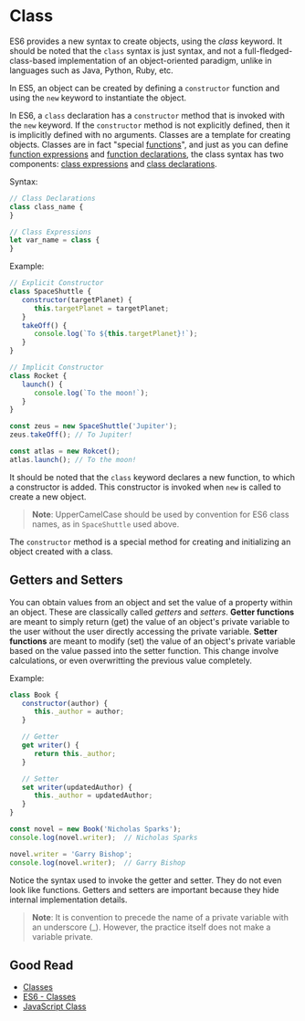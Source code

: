 # Class

ES6 provides a new syntax to create objects, using the *class* keyword. It should be noted that the `class` syntax is just syntax, and not a full-fledged-class-based implementation of an object-oriented paradigm, unlike in languages such as Java, Python, Ruby, etc.

In ES5, an object can be created by defining a `constructor` function and using the `new` keyword to instantiate the object.

In ES6, a `class` declaration has a `constructor` method that is invoked with the `new` keyword. If the `constructor` method is not explicitly defined, then it is implicitly defined with no arguments. Classes are a template for creating objects. Classes are in fact "special [functions](https://developer.mozilla.org/en-US/docs/Web/JavaScript/Reference/Functions)", and just as you can define [function expressions](https://developer.mozilla.org/en-US/docs/Web/JavaScript/Reference/Operators/function) and [function declarations](https://developer.mozilla.org/en-US/docs/Web/JavaScript/Reference/Statements/function), the class syntax has two components: [class expressions](https://developer.mozilla.org/en-US/docs/Web/JavaScript/Reference/Operators/class) and [class declarations](https://developer.mozilla.org/en-US/docs/Web/JavaScript/Reference/Statements/class).

Syntax:
```javascript
// Class Declarations
class class_name {
}

// Class Expressions
let var_name = class {
}
```

Example:
```javascript
// Explicit Constructor
class SpaceShuttle {
   constructor(targetPlanet) {
      this.targetPlanet = targetPlanet;
   }
   takeOff() {
      console.log(`To ${this.targetPlanet}!`);
   }
}

// Implicit Constructor
class Rocket {
   launch() {
      console.log(`To the moon!`);
   }
}

const zeus = new SpaceShuttle('Jupiter');
zeus.takeOff(); // To Jupiter!

const atlas = new Rokcet();
atlas.launch(); // To the moon!
```

It should be noted that the `class` keyword declares a new function, to which a constructor is added. This constructor is invoked when `new` is called to create a new object.

> **Note**: UpperCamelCase should be used by convention for ES6 class names, as in `SpaceShuttle` used above.

The `constructor` method is a special method for creating and initializing an object created with a class.

## Getters and Setters
You can obtain values from an object and set the value of a property within an object. These are classically called *getters* and *setters*. **Getter functions** are meant to simply return (get) the value of an object's private variable to the user without the user directly accessing the private variable. **Setter functions** are meant to modify (set) the value of an object's private variable based on the value passed into the setter function. This change involve calculations, or even overwritting the previous value completely.

Example:
```javascript
class Book {
   constructor(author) {
      this._author = author;
   }

   // Getter
   get writer() {
      return this._author;
   }

   // Setter
   set writer(updatedAuthor) {      
      this._author = updatedAuthor;
   }
}

const novel = new Book('Nicholas Sparks');
console.log(novel.writer);  // Nicholas Sparks

novel.writer = 'Garry Bishop';
console.log(novel.writer);  // Garry Bishop
```

Notice the syntax used to invoke the getter and setter. They do not even look like functions. Getters and setters are important because they hide internal implementation details.

> **Note**: It is convention to precede the name of a private variable with an underscore (_). However, the practice itself does not make a variable private.

## Good Read
* [Classes](https://developer.mozilla.org/en-US/docs/Web/JavaScript/Reference/Classes)
* [ES6 - Classes](https://www.tutorialspoint.com/es6/es6_classes.htm)
* [JavaScript Class](https://www.javascripttutorial.net/es6/javascript-class/)